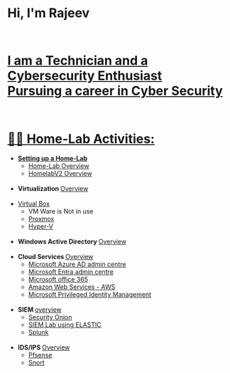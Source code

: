 

# Hi, I'm Rajeev <br><br><a href="">
# I am a Technician and a Cybersecurity Enthusiast <br>  Pursuing a career in Cyber Security<br><br>

# 👨‍💻 Home-Lab Activities:

- <b>Setting up a Home-Lab</b>
  - [Home-Lab Overview](https://github.com/rajeevlraman/Homelab/tree/main)<br>
  - [HomelabV2 Overview](https://github.com/rajeevlraman/Homelabv2/tree/main)<br><br>
- <b>Virtualization  </b>[ Overview ](https://github.com/rajeevlraman/Virtualization)<br><br>
- [Virtual Box](https://github.com/rajeevlraman/Virtualization/blob/main/assets/VirtualBox.md) <b><i></b></i>
  - VM Ware is Not in use <b><i></b></i>
  - [Proxmox](https://github.com/rajeevlraman/Virtualization/blob/main/assets/Proxmox.md) <b><i></b></i>
  - [Hyper-V](https://github.com/rajeevlraman/Virtualization/blob/main/assets/Hyper-V.md) <b><i></b></i><br><br>
- <b>Windows Active Directory </b>[ Overview ](https://github.com/rajeevlraman/ActiveDirectory)<br><br>
- <b>Cloud Services  </b></b>[ Overview ](https://github.com/rajeevlraman/CloudServices)<br>
  - [Microsoft Azure AD admin centre ](https://camo.githubusercontent.com/3eb9cb729638177c30c357ac03d593b8fcbb555097c4b21834020f57a612c0bb/68747470733a2f2f692e696d6775722e636f6d2f6c56716552646f2e706e67) <b><i></b></i>
  - [Microsoft Entra admin centre](https://camo.githubusercontent.com/7226367204999fa5bdbe824372de69f124e0d70c067396de494b3d70a3271d39/68747470733a2f2f692e696d6775722e636f6d2f6f46385875544a2e706e67) <b><i></b></i>
  - [Microsoft office 365](https://camo.githubusercontent.com/cf337c4e3707c542562f62b6cf7a2a2353fd85b7d65d0354c4a781703cda26ad/68747470733a2f2f692e696d6775722e636f6d2f486443336758722e706e67) <b><i></b></i>
  - [Amazon Web Services - AWS](https://camo.githubusercontent.com/70b05c458caaf0d1df28c59712f8631b68e005d8a00ce7442f36fc3537b08952/68747470733a2f2f692e696d6775722e636f6d2f61684c4a45724d2e706e67) <b><i></b></i>
  - [Microsoft Privileged Identity Management ](https://github.com/rajeevlraman/Microsoft_Enterprise_mobility_and_security)<br><br>
- <b>SIEM  </b></b>[ overview ](https://github.com/rajeevlraman/SIEM)<br>
  - [Security Onion](https://github.com/rajeevlraman/SIEM/blob/main/assets/Securityonion.md)
  - [SIEM Lab using ELASTIC](https://github.com/rajeevlraman/Elastic-SIEM)
  - [Splunk](https://github.com/rajeevlraman/SIEM/blob/main/assets/SplunkEnterprise.md)<br><br>
- <b>IDS/IPS  </b>[ Overview ](https://github.com/rajeevlraman/IDS-IPS)<br>
  - [Pfsense](https://camo.githubusercontent.com/c33845ad2fd578c6f7c646972fcfb06674a0311558d867b1929919259bfac2ef/68747470733a2f2f692e696d6775722e636f6d2f334f36586e39312e706e67)
  - [Snort](https://camo.githubusercontent.com/2dcf8d87b8eccc33adb286621983cc1fa155f30838ab8600a6463c56bc935904/68747470733a2f2f692e696d6775722e636f6d2f455946543351392e706e67)



<!--

Here are some ideas to get you started:

- 🔭 I’m currently working on ...
- 🌱 I’m currently learning ...
- 👯 I’m looking to collaborate on ...
- 🤔 I’m looking for help with ...
- 💬 Ask me about ...
- 📫 How to reach me: ...
- 😄 Pronouns: ...
- ⚡ Fun fact: ...
-->
